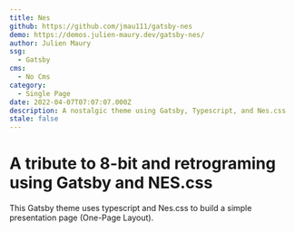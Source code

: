 ```yaml
---
title: Nes
github: https://github.com/jmau111/gatsby-nes
demo: https://demos.julien-maury.dev/gatsby-nes/
author: Julien Maury
ssg:
  - Gatsby
cms:
  - No Cms
category:
  - Single Page
date: 2022-04-07T07:07:07.000Z
description: A nostalgic theme using Gatsby, Typescript, and Nes.css
stale: false
---
```


# A tribute to 8-bit and retrograming using Gatsby and NES.css

This Gatsby theme uses typescript and Nes.css to build a simple presentation page (One-Page Layout).
